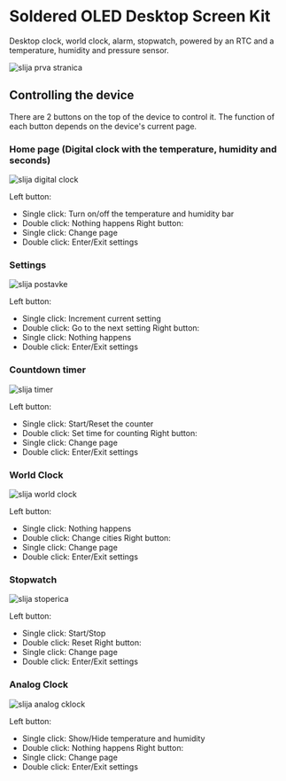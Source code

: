 # Soldered OLED Desktop Screen Kit
Desktop clock, world clock, alarm, stopwatch, powered by an RTC and a temperature, humidity and pressure sensor.

![slija prva stranica](https://user-images.githubusercontent.com/80395378/219012963-9375d4aa-cd03-49e8-a1d5-8640c63bdf0b.jpg)

## Controlling the device
There are 2 buttons on the top of the device to control it. The function of each button depends on the device's current page.

### Home page (Digital clock with the temperature, humidity and seconds)
![slija digital clock](https://user-images.githubusercontent.com/80395378/219017118-8eee137e-aa3c-450d-a366-9a668a9feb26.jpg)

Left button:
- Single click: Turn on/off the temperature and humidity bar
- Double click: Nothing happens
Right button:
- Single click: Change page
- Double click: Enter/Exit settings

### Settings
![slija postavke](https://user-images.githubusercontent.com/80395378/219017028-cb1c86eb-34e8-42db-8620-522921dee80d.jpg)

Left button:
- Single click: Increment current setting
- Double click: Go to the next setting
Right button:
- Single click: Nothing happens
- Double click: Enter/Exit settings

### Countdown timer
![slija timer](https://user-images.githubusercontent.com/80395378/219017204-f17c8c48-4411-4f7d-94a1-558163ee4ec2.jpg)

Left button:
- Single click: Start/Reset the counter
- Double click: Set time for counting
Right button:
- Single click: Change page
- Double click: Enter/Exit settings

### World Clock
![slija world clock](https://user-images.githubusercontent.com/80395378/219017272-eed87ff4-919c-4352-bb08-7168c0c6894b.jpg)

Left button:
- Single click: Nothing happens
- Double click: Change cities
Right button:
- Single click: Change page
- Double click: Enter/Exit settings

### Stopwatch
![slija stoperica](https://user-images.githubusercontent.com/80395378/219017328-afcded01-172e-4a02-8af1-afbff5a0c9b7.jpg)

Left button:
- Single click: Start/Stop
- Double click: Reset
Right button:
- Single click: Change page
- Double click: Enter/Exit settings

### Analog Clock
![slija analog cklock](https://user-images.githubusercontent.com/80395378/219017372-df896365-d5e3-40a2-a6e1-14352550aba6.jpg)


Left button:
- Single click: Show/Hide temperature and humidity
- Double click: Nothing happens
Right button:
- Single click: Change page
- Double click: Enter/Exit settings
